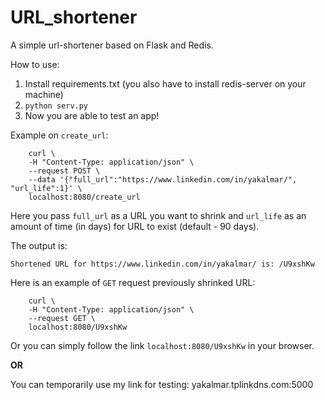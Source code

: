# URL_shortener
A simple url-shortener based on Flask and Redis.

How to use:
1. Install requirements.txt (you also have to install redis-server on your machine)
2. `python serv.py`
3. Now you are able to test an app!

Example on `create_url`:

```
    curl \
    -H "Content-Type: application/json" \
    --request POST \
    --data '{"full_url":"https://www.linkedin.com/in/yakalmar/", "url_life":1}' \
    localhost:8080/create_url
```

Here you pass `full_url` as a URL you want to shrink and `url_life` as an amount of time (in days) for URL to exist (default - 90 days).

The output is:

```
Shortened URL for https://www.linkedin.com/in/yakalmar/ is: /U9xshKw
```

Here is an example of `GET` request previously shrinked URL:

```
    curl \
    -H "Content-Type: application/json" \
    --request GET \
    localhost:8080/U9xshKw
```

Or you can simply follow the link `localhost:8080/U9xshKw` in  your browser.

**OR**

You can temporarily use my link for testing: yakalmar.tplinkdns.com:5000

